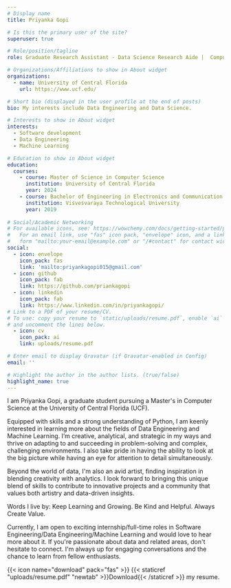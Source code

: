 ```yaml
---
# Display name
title: Priyanka Gopi

# Is this the primary user of the site?
superuser: true

# Role/position/tagline
role: Graduate Research Assistant - Data Science Research Aide |  Computer Science

# Organizations/Affiliations to show in About widget
organizations:
  - name: University of Central Florida
    url: https://www.ucf.edu/

# Short bio (displayed in the user profile at the end of posts)
bio: My interests include Data Engineering and Data Science.

# Interests to show in About widget
interests:
  - Software development
  - Data Engineering
  - Machine Learning

# Education to show in About widget
education:
  courses:
    - course: Master of Science in Computer Science
      institution: University of Central Florida
      year: 2024
    - course: Bachelor of Engineering in Electronics and Communication
      institution: Visvesvaraya Technological University
      year: 2019
      
# Social/Academic Networking
# For available icons, see: https://wowchemy.com/docs/getting-started/page-builder/#icons
#   For an email link, use "fas" icon pack, "envelope" icon, and a link in the
#   form "mailto:your-email@example.com" or "/#contact" for contact widget.
social:
  - icon: envelope
    icon_pack: fas
    link: 'mailto:priyankagopi015@gmail.com'
  - icon: github
    icon_pack: fab
    link: https://github.com/priankagopi
  - icon: linkedin
    icon_pack: fab
    link: https://www.linkedin.com/in/priyankagopi/
# Link to a PDF of your resume/CV.
# To use: copy your resume to `static/uploads/resume.pdf`, enable `ai` icons in `params.toml`,
# and uncomment the lines below.
  - icon: cv
    icon_pack: ai
    link: uploads/resume.pdf

# Enter email to display Gravatar (if Gravatar-enabled in Config)
email: ''

# Highlight the author in the author lists. (true/false)
highlight_name: true
---
```


I am Priyanka Gopi, a graduate student pursuing a Master's in Computer Science at the University of Central Florida (UCF).

Equipped with skills and a strong understanding of Python, I am keenly interested in learning more about the fields of Data Engineering and Machine Learning. I’m creative, analytical, and strategic in my ways and thrive on adapting to and succeeding in problem-solving and complex, challenging environments. I also take pride in having the ability to look at the big picture while having an eye for attention to detail simultaneously.

Beyond the world of data, I'm also an avid artist, finding inspiration in blending creativity with analytics. I look forward to bringing this unique blend of skills to contribute to innovative projects and a community that values both artistry and data-driven insights.

Words I live by: Keep Learning and Growing. Be Kind and Helpful. Always Create Value.

Currently, I am open to exciting internship/full-time roles in Software Engineering/Data Engineering/Machine Learning and would love to hear more about it. If you're passionate about data and related areas, don't hesitate to connect. I'm always up for engaging conversations and the chance to learn from fellow enthusiasts.

{{< icon name="download" pack="fas" >}} {{< staticref "uploads/resume.pdf" "newtab" >}}Download{{< /staticref >}} my resume.
